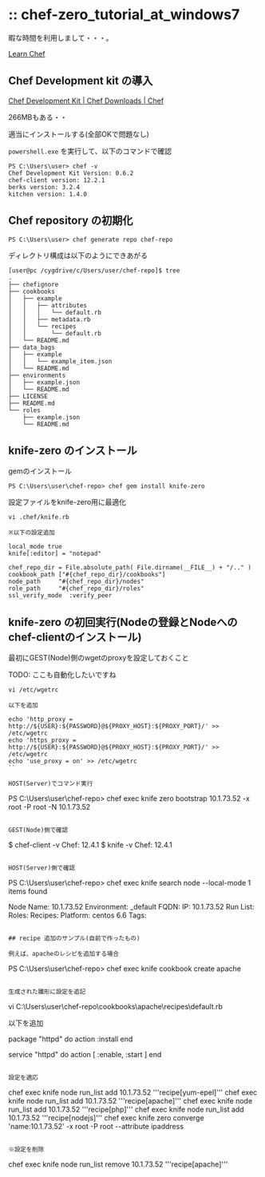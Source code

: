:: chef-zero_tutorial_at_windows7
===

暇な時間を利用しまして・・・。

[Learn Chef](https://learn.chef.io/)

## Chef Development kit の導入

[Chef Development Kit | Chef Downloads | Chef](https://downloads.chef.io/chef-dk/windows/#/)

266MBもある・・

適当にインストールする(全部OKで問題なし)

`powershell.exe` を実行して、以下のコマンドで確認

```
PS C:\Users\user> chef -v
Chef Development Kit Version: 0.6.2
chef-client version: 12.2.1
berks version: 3.2.4
kitchen version: 1.4.0
```

## Chef repository の初期化

```
PS C:\Users\user> chef generate repo chef-repo
```

ディレクトリ構成は以下のようにできあがる

```
[user@pc /cygdrive/c/Users/user/chef-repo]$ tree
.
├── chefignore
├── cookbooks
│   ├── example
│   │   ├── attributes
│   │   │   └── default.rb
│   │   ├── metadata.rb
│   │   └── recipes
│   │       └── default.rb
│   └── README.md
├── data_bags
│   ├── example
│   │   └── example_item.json
│   └── README.md
├── environments
│   ├── example.json
│   └── README.md
├── LICENSE
├── README.md
└── roles
    ├── example.json
    └── README.md
```

## knife-zero のインストール

gemのインストール

```
PS C:\Users\user\chef-repo> chef gem install knife-zero
```

設定ファイルをknife-zero用に最適化

```
vi .chef/knife.rb

※以下の設定追加

local_mode true
knife[:editor] = "notepad"

chef_repo_dir = File.absolute_path( File.dirname(__FILE__) + "/.." )
cookbook_path ["#{chef_repo_dir}/cookbooks"]
node_path     "#{chef_repo_dir}/nodes"
role_path     "#{chef_repo_dir}/roles"
ssl_verify_mode  :verify_peer
```

## knife-zero の初回実行(Nodeの登録とNodeへのchef-clientのインストール)

最初にGEST(Node)側のwgetのproxyを設定しておくこと

TODO: ここも自動化したいですね

```
vi /etc/wgetrc

以下を追加

echo 'http_proxy = http://${USER}:${PASSWORD}@${PROXY_HOST}:${PROXY_PORT}/' >> /etc/wgetrc
echo 'https_proxy = http://${USER}:${PASSWORD}@${PROXY_HOST}:${PROXY_PORT}/' >> /etc/wgetrc
echo 'use_proxy = on' >> /etc/wgetrc
``

HOST(Server)でコマンド実行

```
PS C:\Users\user\chef-repo> chef exec knife zero bootstrap 10.1.73.52 -x root -P root -N 10.1.73.52
```

GEST(Node)側で確認

```
$ chef-client -v
Chef: 12.4.1
$ knife -v
Chef: 12.4.1
```

HOST(Server)側で確認

```
PS C:\Users\user\chef-repo> chef exec knife search node --local-mode
1 items found

Node Name:   10.1.73.52
Environment: _default
FQDN:
IP:          10.1.73.52
Run List:
Roles:
Recipes:
Platform:    centos 6.6
Tags:
```

## recipe 追加のサンプル(自前で作ったもの)

例えば、apacheのレシピを追加する場合

```
PS C:\Users\user\chef-repo> chef exec knife cookbook create apache
```

生成された雛形に設定を追記

```
vi C:\Users\user\chef-repo\cookbooks\apache\recipes\default.rb

以下を追加

package "httpd" do
  action :install
end

service "httpd" do
  action [ :enable, :start ]
end
```

設定を適応

```
chef exec knife node run_list add 10.1.73.52 '''recipe[yum-epel]'''
chef exec knife node run_list add 10.1.73.52 '''recipe[apache]'''
chef exec knife node run_list add 10.1.73.52 '''recipe[php]'''
chef exec knife node run_list add 10.1.73.52 '''recipe[nodejs]'''
chef exec knife zero converge 'name:10.1.73.52' -x root -P root --attribute ipaddress
```

※設定を削除

```
chef exec knife node run_list remove 10.1.73.52 '''recipe[apache]'''
```
